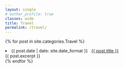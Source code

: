 ```yaml
---
layout: single
# author_profile: true
classes: wide
title: Travel
permalink: /travel/
---
```


{% for post in site.categories.Travel %}
 <li><span>{{ post.date | date: site.date_format }}</span> &nbsp; <a href="{{ post.url }}">{{ post.title }}</a> <br>
 {{ post.excerpt }}</li>
{% endfor %}